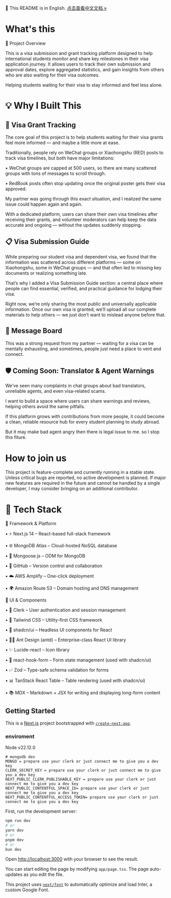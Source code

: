 📘 This README is in English. [点击查看中文文档 »](README.zh-CN.md)

# What's this
📌 Project Overview

This is a visa submission and grant tracking platform designed to help international students monitor and share key milestones in their visa application journey. It allows users to track their own submission and approval dates, explore aggregated statistics, and gain insights from others who are also waiting for their visa outcomes.

Helping students waiting for their visa to stay informed and feel less alone.
# 💡 Why I Built This

## 🎯 Visa Grant Tracking
The core goal of this project is to help students waiting for their visa grants feel more informed — and maybe a little more at ease.

Traditionally, people rely on WeChat groups or Xiaohongshu (RED) posts to track visa timelines, but both have major limitations:

•	WeChat groups are capped at 500 users, so there are many scattered groups with tons of messages to scroll through.

•	RedBook posts often stop updating once the original poster gets their visa approved.

My partner was going through this exact situation, and I realized the same issue could happen again and again.

With a dedicated platform, users can share their own visa timelines after receiving their grants, and volunteer moderators can help keep the data accurate and ongoing — without the updates suddenly stopping.

## 📋 Visa Submission Guide

While preparing our student visa and dependent visa, we found that the information was scattered across different platforms — some on Xiaohongshu, some in WeChat groups — and that often led to missing key documents or realizing something late.

That’s why I added a Visa Submission Guide section: a central place where people can find essential, verified, and practical guidance for lodging their visa.

Right now, we’re only sharing the most public and universally applicable information. Once our own visa is granted, we’ll upload all our complete materials to help others — we just don’t want to mislead anyone before that.

## 💬 Message Board

This was a strong request from my partner — waiting for a visa can be mentally exhausting, and sometimes, people just need a place to vent and connect.

## 🛡️ Coming Soon: Translator & Agent Warnings

We’ve seen many complaints in chat groups about bad translators, unreliable agents, and even visa-related scams.

I want to build a space where users can share warnings and reviews, helping others avoid the same pitfalls.

If this platform grows with contributions from more people, it could become a clean, reliable resource hub for every student planning to study abroad.

But it may make bad agent angry then there is legal issue to me. so I stop this fiture.

# How to join us

This project is feature-complete and currently running in a stable state. Unless critical bugs are reported, no active development is planned. If major new features are required in the future and cannot be handled by a single developer, I may consider bringing on an additional contributor.



# 🚀 Tech Stack

🧱 Framework & Platform

•	⚡ Next.js 14 – React-based full-stack framework

•	🌐 MongoDB Atlas – Cloud-hosted NoSQL database

•	🧩 Mongoose.js – ODM for MongoDB
	
•	🐙 GitHub – Version control and collaboration

•	☁️ AWS Amplify – One-click deployment

•	🌍 Amazon Route 53 – Domain hosting and DNS management

🧩 UI & Components

•	🔐 Clerk – User authentication and session management

•	🎨 Tailwind CSS – Utility-first CSS framework

•	🧱 shadcn/ui – Headless UI components for React

•	🧑‍💻 Ant Design (antd) – Enterprise-class React UI library

•	✨ Lucide-react – Icon library

•	📝 react-hook-form – Form state management (used with shadcn/ui)

•	✅ Zod – Type-safe schema validation for forms

•	📊 TanStack React Table – Table rendering (used with shadcn/ui)

•	📚 MDX – Markdown + JSX for writing and displaying long-form content


## Getting Started

This is a [Next.js](https://nextjs.org/) project bootstrapped with [`create-next-app`](https://github.com/vercel/next.js/tree/canary/packages/create-next-app).

### enviroment

Node v22.12.0

```.env
# mongodb dev
MONGO = prepare use your clerk or just connect me to give you a dev key
CLERK_SECRET_KEY = prepare use your clerk or just connect me to give you a dev key
NEXT_PUBLIC_CLERK_PUBLISHABLE_KEY = prepare use your clerk or just connect me to give you a dev key
NEXT_PUBLIC_CONTENTFUL_SPACE_ID= prepare use your clerk or just connect me to give you a dev key
NEXT_PUBLIC_CONTENTFUL_ACCESS_TOKEN= prepare use your clerk or just connect me to give you a dev key
```

First, run the development server:

```bash
npm run dev
# or
yarn dev
# or
pnpm dev
# or
bun dev
```


Open [http://localhost:3000](http://localhost:3000) with your browser to see the result.

You can start editing the page by modifying `app/page.tsx`. The page auto-updates as you edit the file.

This project uses [`next/font`](https://nextjs.org/docs/basic-features/font-optimization) to automatically optimize and load Inter, a custom Google Font.
